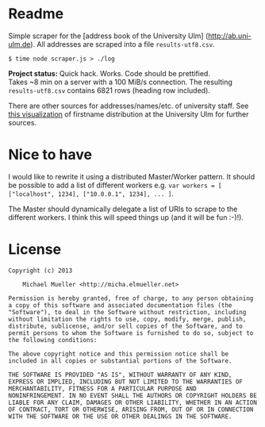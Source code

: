 # Readme

Simple scraper for the [address book of the University Ulm]
(http://ab.uni-ulm.de). All addresses are scraped into a file 
`results-utf8.csv`.

	$ time node scraper.js > ./log

**Project status:** Quick hack. Works. Code should be prettified.  
Takes ~8 min on a server with a 100 MiB/s connection. The resulting
`results-utf8.csv` contains 6821 rows (heading row included).

There are other sources for addresses/names/etc. of university staff.
See [this visualization](https://github.com/UlmApi/uulm-firstname-statistic)
of firstname distribution at the University Ulm for further sources.


# Nice to have

I would like to rewrite it using a distributed Master/Worker pattern. 
It should be possible to add a list of different
workers e.g. `var workers = [ ["localhost", 1234], ["10.0.0.1", 1234], ... ]`.

The Master should dynamically delegate a list of URIs to scrape to 
the different workers. I think this will speed things up (and it
will be fun :-)!).


# License

	Copyright (c) 2013 
		
		Michael Mueller <http://micha.elmueller.net>

	Permission is hereby granted, free of charge, to any person obtaining
	a copy of this software and associated documentation files (the
	"Software"), to deal in the Software without restriction, including
	without limitation the rights to use, copy, modify, merge, publish,
	distribute, sublicense, and/or sell copies of the Software, and to
	permit persons to whom the Software is furnished to do so, subject to
	the following conditions:

	The above copyright notice and this permission notice shall be
	included in all copies or substantial portions of the Software.

	THE SOFTWARE IS PROVIDED "AS IS", WITHOUT WARRANTY OF ANY KIND,
	EXPRESS OR IMPLIED, INCLUDING BUT NOT LIMITED TO THE WARRANTIES OF
	MERCHANTABILITY, FITNESS FOR A PARTICULAR PURPOSE AND
	NONINFRINGEMENT. IN NO EVENT SHALL THE AUTHORS OR COPYRIGHT HOLDERS BE
	LIABLE FOR ANY CLAIM, DAMAGES OR OTHER LIABILITY, WHETHER IN AN ACTION
	OF CONTRACT, TORT OR OTHERWISE, ARISING FROM, OUT OF OR IN CONNECTION
	WITH THE SOFTWARE OR THE USE OR OTHER DEALINGS IN THE SOFTWARE.
